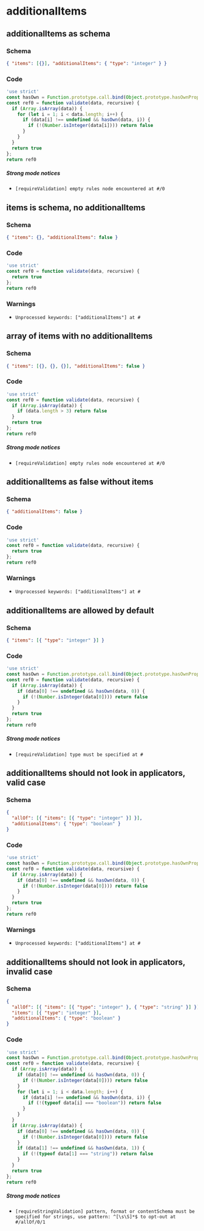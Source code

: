 # additionalItems

## additionalItems as schema

### Schema

```json
{ "items": [{}], "additionalItems": { "type": "integer" } }
```

### Code

```js
'use strict'
const hasOwn = Function.prototype.call.bind(Object.prototype.hasOwnProperty);
const ref0 = function validate(data, recursive) {
  if (Array.isArray(data)) {
    for (let i = 1; i < data.length; i++) {
      if (data[i] !== undefined && hasOwn(data, i)) {
        if (!(Number.isInteger(data[i]))) return false
      }
    }
  }
  return true
};
return ref0
```

##### Strong mode notices

 * `[requireValidation] empty rules node encountered at #/0`


## items is schema, no additionalItems

### Schema

```json
{ "items": {}, "additionalItems": false }
```

### Code

```js
'use strict'
const ref0 = function validate(data, recursive) {
  return true
};
return ref0
```

### Warnings

 * `Unprocessed keywords: ["additionalItems"] at #`


## array of items with no additionalItems

### Schema

```json
{ "items": [{}, {}, {}], "additionalItems": false }
```

### Code

```js
'use strict'
const ref0 = function validate(data, recursive) {
  if (Array.isArray(data)) {
    if (data.length > 3) return false
  }
  return true
};
return ref0
```

##### Strong mode notices

 * `[requireValidation] empty rules node encountered at #/0`


## additionalItems as false without items

### Schema

```json
{ "additionalItems": false }
```

### Code

```js
'use strict'
const ref0 = function validate(data, recursive) {
  return true
};
return ref0
```

### Warnings

 * `Unprocessed keywords: ["additionalItems"] at #`


## additionalItems are allowed by default

### Schema

```json
{ "items": [{ "type": "integer" }] }
```

### Code

```js
'use strict'
const hasOwn = Function.prototype.call.bind(Object.prototype.hasOwnProperty);
const ref0 = function validate(data, recursive) {
  if (Array.isArray(data)) {
    if (data[0] !== undefined && hasOwn(data, 0)) {
      if (!(Number.isInteger(data[0]))) return false
    }
  }
  return true
};
return ref0
```

##### Strong mode notices

 * `[requireValidation] type must be specified at #`


## additionalItems should not look in applicators, valid case

### Schema

```json
{
  "allOf": [{ "items": [{ "type": "integer" }] }],
  "additionalItems": { "type": "boolean" }
}
```

### Code

```js
'use strict'
const hasOwn = Function.prototype.call.bind(Object.prototype.hasOwnProperty);
const ref0 = function validate(data, recursive) {
  if (Array.isArray(data)) {
    if (data[0] !== undefined && hasOwn(data, 0)) {
      if (!(Number.isInteger(data[0]))) return false
    }
  }
  return true
};
return ref0
```

### Warnings

 * `Unprocessed keywords: ["additionalItems"] at #`


## additionalItems should not look in applicators, invalid case

### Schema

```json
{
  "allOf": [{ "items": [{ "type": "integer" }, { "type": "string" }] }],
  "items": [{ "type": "integer" }],
  "additionalItems": { "type": "boolean" }
}
```

### Code

```js
'use strict'
const hasOwn = Function.prototype.call.bind(Object.prototype.hasOwnProperty);
const ref0 = function validate(data, recursive) {
  if (Array.isArray(data)) {
    if (data[0] !== undefined && hasOwn(data, 0)) {
      if (!(Number.isInteger(data[0]))) return false
    }
    for (let i = 1; i < data.length; i++) {
      if (data[i] !== undefined && hasOwn(data, i)) {
        if (!(typeof data[i] === "boolean")) return false
      }
    }
  }
  if (Array.isArray(data)) {
    if (data[0] !== undefined && hasOwn(data, 0)) {
      if (!(Number.isInteger(data[0]))) return false
    }
    if (data[1] !== undefined && hasOwn(data, 1)) {
      if (!(typeof data[1] === "string")) return false
    }
  }
  return true
};
return ref0
```

##### Strong mode notices

 * `[requireStringValidation] pattern, format or contentSchema must be specified for strings, use pattern: ^[\s\S]*$ to opt-out at #/allOf/0/1`

